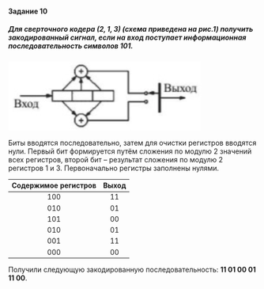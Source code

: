 #### Задание 10

##### Для сверточного кодера $(2,1,3)$ (схема приведена на рис.1) получить закодированный сигнал, если на вход поступает информационная последовательность символов 101.

![image-20220618131045258](./Practice_10/image-20220618131045258.png)

Биты вводятся последовательно, затем для очистки регистров вводятся нули.
Первый бит формируется путём сложения по модулю 2 значений всех регистров, второй бит – результат сложения по модулю 2 регистров 1 и 3. Первоначально регистры заполнены нулями.

| Содержимое регистров | Выход |
|:--------------------:|:-----:|
|100|11|
|010|01|
|101|00|
|010|01|
|001|11|
|000|00|

Получили следующую закодированную последовательность: **11 01 00 01 11 00**.